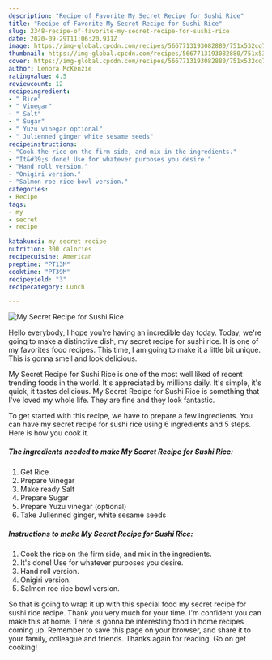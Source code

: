 ```yaml
---
description: "Recipe of Favorite My Secret Recipe for Sushi Rice"
title: "Recipe of Favorite My Secret Recipe for Sushi Rice"
slug: 2348-recipe-of-favorite-my-secret-recipe-for-sushi-rice
date: 2020-09-29T11:06:20.931Z
image: https://img-global.cpcdn.com/recipes/5667713193082880/751x532cq70/my-secret-recipe-for-sushi-rice-recipe-main-photo.jpg
thumbnail: https://img-global.cpcdn.com/recipes/5667713193082880/751x532cq70/my-secret-recipe-for-sushi-rice-recipe-main-photo.jpg
cover: https://img-global.cpcdn.com/recipes/5667713193082880/751x532cq70/my-secret-recipe-for-sushi-rice-recipe-main-photo.jpg
author: Lenora McKenzie
ratingvalue: 4.5
reviewcount: 12
recipeingredient:
- " Rice"
- " Vinegar"
- " Salt"
- " Sugar"
- " Yuzu vinegar optional"
- " Julienned ginger white sesame seeds"
recipeinstructions:
- "Cook the rice on the firm side, and mix in the ingredients."
- "It&#39;s done! Use for whatever purposes you desire."
- "Hand roll version."
- "Onigiri version."
- "Salmon roe rice bowl version."
categories:
- Recipe
tags:
- my
- secret
- recipe

katakunci: my secret recipe 
nutrition: 300 calories
recipecuisine: American
preptime: "PT13M"
cooktime: "PT39M"
recipeyield: "3"
recipecategory: Lunch

---
```



![My Secret Recipe for Sushi Rice](https://img-global.cpcdn.com/recipes/5667713193082880/751x532cq70/my-secret-recipe-for-sushi-rice-recipe-main-photo.jpg)

Hello everybody, I hope you're having an incredible day today. Today, we're going to make a distinctive dish, my secret recipe for sushi rice. It is one of my favorites food recipes. This time, I am going to make it a little bit unique. This is gonna smell and look delicious.



My Secret Recipe for Sushi Rice is one of the most well liked of recent trending foods in the world. It's appreciated by millions daily. It's simple, it's quick, it tastes delicious. My Secret Recipe for Sushi Rice is something that I've loved my whole life. They are fine and they look fantastic.


To get started with this recipe, we have to prepare a few ingredients. You can have my secret recipe for sushi rice using 6 ingredients and 5 steps. Here is how you cook it.

<!--inarticleads1-->

##### The ingredients needed to make My Secret Recipe for Sushi Rice:

1. Get  Rice
1. Prepare  Vinegar
1. Make ready  Salt
1. Prepare  Sugar
1. Prepare  Yuzu vinegar (optional)
1. Take  Julienned ginger, white sesame seeds




<!--inarticleads2-->

##### Instructions to make My Secret Recipe for Sushi Rice:

1. Cook the rice on the firm side, and mix in the ingredients.
1. It&#39;s done! Use for whatever purposes you desire.
1. Hand roll version.
1. Onigiri version.
1. Salmon roe rice bowl version.




So that is going to wrap it up with this special food my secret recipe for sushi rice recipe. Thank you very much for your time. I'm confident you can make this at home. There is gonna be interesting food in home recipes coming up. Remember to save this page on your browser, and share it to your family, colleague and friends. Thanks again for reading. Go on get cooking!
